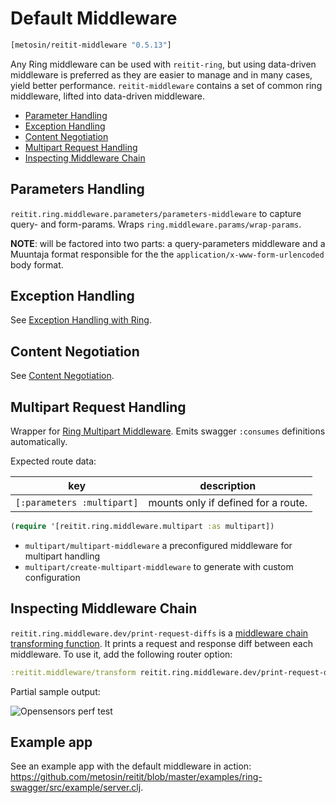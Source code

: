 # Default Middleware

```clj
[metosin/reitit-middleware "0.5.13"]
```

Any Ring middleware can be used with `reitit-ring`, but using data-driven middleware is preferred as they are easier to manage and in many cases, yield better performance. `reitit-middleware` contains a set of common ring middleware, lifted into data-driven middleware.

* [Parameter Handling](#parameters-handling)
* [Exception Handling](#exception-handling)
* [Content Negotiation](#content-negotiation)
* [Multipart Request Handling](#multipart-request-handling)
* [Inspecting Middleware Chain](#inspecting-middleware-chain)

## Parameters Handling

`reitit.ring.middleware.parameters/parameters-middleware` to capture query- and form-params. Wraps
`ring.middleware.params/wrap-params`.

**NOTE**: will be factored into two parts: a query-parameters middleware and a Muuntaja format responsible for the the `application/x-www-form-urlencoded` body format.

## Exception Handling

See [Exception Handling with Ring](exceptions.md).

## Content Negotiation

See [Content Negotiation](content_negotiation.md).

## Multipart Request Handling

Wrapper for [Ring Multipart Middleware](https://github.com/ring-clojure/ring/blob/master/ring-core/src/ring/middleware/multipart_params.clj). Emits swagger `:consumes` definitions automatically.

Expected route data:
 
| key          | description |
| -------------|-------------|
| `[:parameters :multipart]`  | mounts only if defined for a route.


```clj
(require '[reitit.ring.middleware.multipart :as multipart])
```

* `multipart/multipart-middleware` a preconfigured middleware for multipart handling
* `multipart/create-multipart-middleware` to generate with custom configuration

## Inspecting Middleware Chain

`reitit.ring.middleware.dev/print-request-diffs` is a [middleware chain transforming function](transforming_middleware_chain.md). It prints a request and response diff between each middleware. To use it, add the following router option:

```clj
:reitit.middleware/transform reitit.ring.middleware.dev/print-request-diffs
```

Partial sample output:

![Opensensors perf test](../images/ring-request-diff.png)

## Example app

See an example app with the default middleware in action: https://github.com/metosin/reitit/blob/master/examples/ring-swagger/src/example/server.clj.

